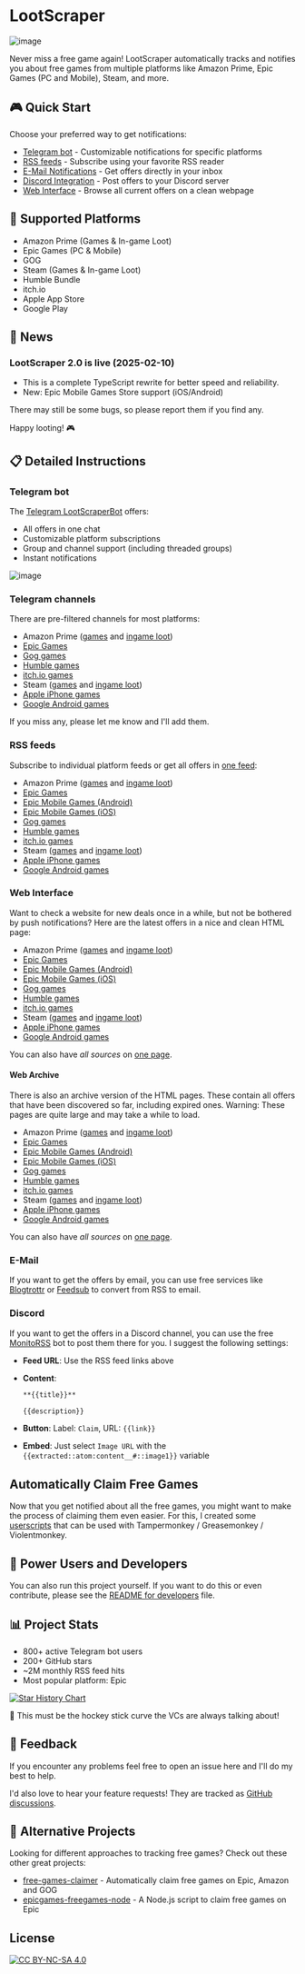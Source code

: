 # LootScraper

![image](images/ls_2880x1024.png)

Never miss a free game again!
LootScraper automatically tracks and notifies you about free games from multiple platforms like Amazon Prime, Epic Games (PC and Mobile), Steam, and more.

## 🎮 Quick Start

Choose your preferred way to get notifications:

- [Telegram bot](#telegram-bot) - Customizable notifications for specific platforms
- [RSS feeds](#rss-feeds) - Subscribe using your favorite RSS reader
- [E-Mail Notifications](#e-mail) - Get offers directly in your inbox
- [Discord Integration](#discord) -  Post offers to your Discord server
- [Web Interface](#web-interface) - Browse all current offers on a clean webpage

## 📱 Supported Platforms

- Amazon Prime (Games & In-game Loot)
- Epic Games (PC & Mobile)
- GOG
- Steam (Games & In-game Loot)
- Humble Bundle
- itch.io
- Apple App Store
- Google Play

## 📢 News

### LootScraper 2.0 is live (2025-02-10)

- This is a complete TypeScript rewrite for better speed and reliability.
- New: Epic Mobile Games Store support (iOS/Android)

There may still be some bugs, so please report them if you find any.

Happy looting! 🎮

## 📋 Detailed Instructions

### Telegram bot

The [Telegram LootScraperBot](https://t.me/LootScraperBot) offers:

- All offers in one chat
- Customizable platform subscriptions
- Group and channel support (including threaded groups)
- Instant notifications

![image](https://github.com/user-attachments/assets/d7b0436b-b3b1-4693-aaa3-be9a477d98e3)

### Telegram channels

There are pre-filtered channels for most platforms:

- Amazon Prime ([games](https://t.me/free_amazon_games_ls) and [ingame loot](https://t.me/free_amazon_loot_ls))
- [Epic Games](https://t.me/free_epic_games_ls)
- [Gog games](https://t.me/free_gog_games_ls)
- [Humble games](https://t.me/free_humble_games_ls)
- [itch.io games](https://t.me/free_itch_games_ls)
- Steam ([games](https://t.me/free_steam_games_ls) and [ingame loot](https://t.me/+ENZ8x3Ec1dwxMThi))
- [Apple iPhone games](https://t.me/+SOF7VjGTGPw1OTAy)
- [Google Android games](https://t.me/+Vma9PScf1uY3M2Uy)

If you miss any, please let me know and I'll add them.

### RSS feeds

Subscribe to individual platform feeds or get all offers in [one feed](https://feed.phenx.de/lootscraper.xml):

- Amazon Prime ([games](https://feed.phenx.de/lootscraper_amazon_game.xml) and [ingame loot](https://feed.phenx.de/lootscraper_amazon_loot.xml))
- [Epic Games](https://feed.phenx.de/lootscraper_epic_game.xml)
- [Epic Mobile Games (Android)](https://feed.phenx.de/lootscraper_epic_game_android.xml)
- [Epic Mobile Games (iOS)](https://feed.phenx.de/lootscraper_epic_game_ios.xml)
- [Gog games](https://feed.phenx.de/lootscraper_gog_game.xml)
- [Humble games](https://feed.phenx.de/lootscraper_humble_game.xml)
- [itch.io games](https://feed.phenx.de/lootscraper_itch_game.xml)
- Steam ([games](https://feed.phenx.de/lootscraper_steam_game.xml) and [ingame loot](https://feed.phenx.de/lootscraper_steam_loot.xml))
- [Apple iPhone games](https://feed.phenx.de/lootscraper_apple_game.xml)
- [Google Android games](https://feed.phenx.de/lootscraper_google_game.xml)

### Web Interface

Want to check a website for new deals once in a while, but not be bothered by push notifications?
Here are the latest offers in a nice and clean HTML page:

- Amazon Prime ([games](https://feed.phenx.de/lootscraper_amazon_game.html) and [ingame loot](https://feed.phenx.de/lootscraper_amazon_loot.html))
- [Epic Games](https://feed.phenx.de/lootscraper_epic_game.html)
- [Epic Mobile Games (Android)](https://feed.phenx.de/lootscraper_epic_game_android.html)
- [Epic Mobile Games (iOS)](https://feed.phenx.de/lootscraper_epic_game_ios.html)
- [Gog games](https://feed.phenx.de/lootscraper_gog_game.html)
- [Humble games](https://feed.phenx.de/lootscraper_humble_game.html)
- [itch.io games](https://feed.phenx.de/lootscraper_itch_game.html)
- Steam ([games](https://feed.phenx.de/lootscraper_steam_game.html) and [ingame loot](https://feed.phenx.de/lootscraper_steam_loot.html))
- [Apple iPhone games](https://feed.phenx.de/lootscraper_apple_game.html)
- [Google Android games](https://feed.phenx.de/lootscraper_google_game.html)

You can also have *all sources* on [one page](https://feed.phenx.de/lootscraper.html).

#### Web Archive

There is also an archive version of the HTML pages.
These contain all offers that have been discovered so far, including expired ones.
Warning: These pages are quite large and may take a while to load.

- Amazon Prime ([games](https://feed.phenx.de/lootscraper_amazon_game_all.html) and [ingame loot](https://feed.phenx.de/lootscraper_amazon_loot_all.html))
- [Epic Games](https://feed.phenx.de/lootscraper_epic_game_all.html)
- [Epic Mobile Games (Android)](https://feed.phenx.de/lootscraper_epic_game_android_all.html)
- [Epic Mobile Games (iOS)](https://feed.phenx.de/lootscraper_epic_game_ios_all.html)
- [Gog games](https://feed.phenx.de/lootscraper_gog_game_all.html)
- [Humble games](https://feed.phenx.de/lootscraper_humble_game_all.html)
- [itch.io games](https://feed.phenx.de/lootscraper_itch_game_all.html)
- Steam ([games](https://feed.phenx.de/lootscraper_steam_game_all.html) and [ingame loot](https://feed.phenx.de/lootscraper_steam_loot_all.html))
- [Apple iPhone games](https://feed.phenx.de/lootscraper_apple_game_all.html)
- [Google Android games](https://feed.phenx.de/lootscraper_google_game_all.html)

You can also have *all sources* on [one page](https://feed.phenx.de/lootscraper_all.html).

### E-Mail

If you want to get the offers by email, you can use free services like [Blogtrottr](https://blogtrottr.com/) or [Feedsub](https://feedsub.com/) to convert from RSS to email.

### Discord

If you want to get the offers in a Discord channel, you can use the free [MonitoRSS](https://monitorss.xyz/) bot to post them there for you.
I suggest the following settings:

- **Feed URL**: Use the RSS feed links above
- **Content**:

    ```md
    **{{title}}**

    {{description}}
    ```

- **Button**: Label: `Claim`, URL: `{{link}}`
- **Embed**: Just select `Image URL` with the `{{extracted::atom:content__#::image1}}` variable

## Automatically Claim Free Games

Now that you get notified about all the free games, you might want to make the process of claiming them even easier.
For this, I created some [userscripts](https://eikowagenknecht.de/posts/userscripts-to-claim-free-games/) that can be used with Tampermonkey / Greasemonkey / Violentmonkey.

## 🚀 Power Users and Developers

You can also run this project yourself.
If you want to do this or even contribute, please see the [README for developers](README_DEV.md) file.

## 📊 Project Stats

- 800+ active Telegram bot users
- 200+ GitHub stars
- ~2M monthly RSS feed hits
- Most popular platform: Epic

[![Star History Chart](https://api.star-history.com/svg?repos=eikowagenknecht/lootscraper&type=Date)](https://star-history.com/#eikowagenknecht/lootscraper&Date)

🎉 This must be the hockey stick curve the VCs are always talking about!

## 📝 Feedback

If you encounter any problems feel free to open an issue here and I'll do my best to help.

I'd also love to hear your feature requests! They are tracked as [GitHub discussions](https://github.com/eikowagenknecht/lootscraper/discussions/categories/feature-requests).

## 🔄 Alternative Projects

Looking for different approaches to tracking free games? Check out these other great projects:

- [free-games-claimer](https://github.com/vogler/free-games-claimer) - Automatically claim free games on Epic, Amazon and GOG
- [epicgames-freegames-node](https://github.com/claabs/epicgames-freegames-node) - A Node.js script to claim free games on Epic

## License

[![CC BY-NC-SA 4.0][cc-by-nc-sa-image]][cc-by-nc-sa]

[cc-by-nc-sa]: http://creativecommons.org/licenses/by-nc-sa/4.0/
[cc-by-nc-sa-image]: https://licensebuttons.net/l/by-nc-sa/4.0/88x31.png
